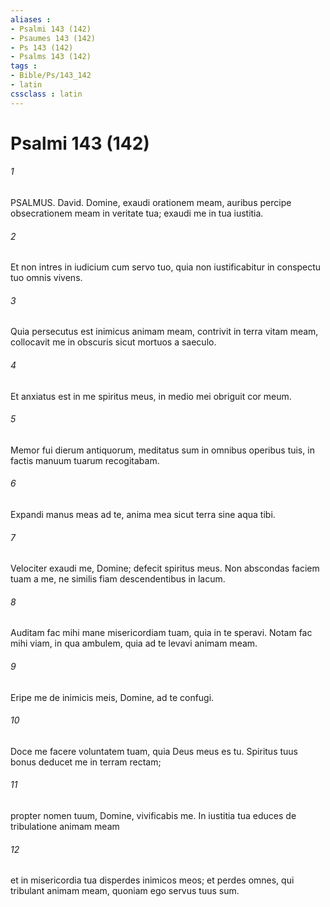 ```yaml
---
aliases : 
- Psalmi 143 (142)
- Psaumes 143 (142)
- Ps 143 (142)
- Psalms 143 (142)
tags : 
- Bible/Ps/143_142
- latin
cssclass : latin
---
```


# Psalmi 143 (142)

###### 1
PSALMUS. David. Domine, exaudi orationem meam, auribus percipe obsecrationem meam in veritate tua; exaudi me in tua iustitia.
###### 2
Et non intres in iudicium cum servo tuo, quia non iustificabitur in conspectu tuo omnis vivens.
###### 3
Quia persecutus est inimicus animam meam, contrivit in terra vitam meam, collocavit me in obscuris sicut mortuos a saeculo.
###### 4
Et anxiatus est in me spiritus meus, in medio mei obriguit cor meum.
###### 5
Memor fui dierum antiquorum, meditatus sum in omnibus operibus tuis, in factis manuum tuarum recogitabam.
###### 6
Expandi manus meas ad te, anima mea sicut terra sine aqua tibi.
###### 7
Velociter exaudi me, Domine; defecit spiritus meus. Non abscondas faciem tuam a me, ne similis fiam descendentibus in lacum.
###### 8
Auditam fac mihi mane misericordiam tuam, quia in te speravi. Notam fac mihi viam, in qua ambulem, quia ad te levavi animam meam.
###### 9
Eripe me de inimicis meis, Domine, ad te confugi.
###### 10
Doce me facere voluntatem tuam, quia Deus meus es tu. Spiritus tuus bonus deducet me in terram rectam;
###### 11
propter nomen tuum, Domine, vivificabis me. In iustitia tua educes de tribulatione animam meam
###### 12
et in misericordia tua disperdes inimicos meos; et perdes omnes, qui tribulant animam meam, quoniam ego servus tuus sum.
